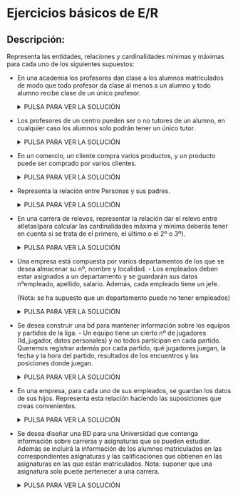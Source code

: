 # Ejercicios básicos de E/R
## Descripción:
Representa las entidades, relaciones y cardinalidades mínimas y máximas para cada uno de los siguientes supuestos:

- En una academia los profesores dan clase a los alumnos matriculados de modo que todo profesor da clase al menos a un alumno y todo alumno recibe clase de un único profesor.

  <details>
      <summary>PULSA PARA VER LA SOLUCIÓN</summary>
  </br>
  <img src="">
  </br>

 </details>     

- Los profesores de un centro pueden ser o no tutores de un alumno, en cualquier caso los alumnos solo podrán tener un único tutor.

  <details>
      <summary>PULSA PARA VER LA SOLUCIÓN</summary>
  </br>
  <img src="">
  </br>

 </details>

- En un comercio, un cliente compra varios productos, y un producto puede ser comprado por varios clientes.
  
  <details>
      <summary>PULSA PARA VER LA SOLUCIÓN</summary>
  </br>
  <img src="">
  </br>

 </details>

- Representa la relación entre Personas y sus padres.

  <details>
      <summary>PULSA PARA VER LA SOLUCIÓN</summary>
  </br>
    <img src="">
  </br>

</details>

- En una carrera de relevos, representar la relación dar el relevo entre atletas(para calcular las cardinalidades máxima y mínima deberás tener en cuenta si se trata de el primero, el último o el 2º o 3º).

  <details>
      <summary>PULSA PARA VER LA SOLUCIÓN</summary>
  </br>
  <img src="">
  </br>
</details>

- Una empresa está compuesta por varios departamentos de los que se desea almacenar su nº, nombre y localidad. - Los empleados deben estar asignados a un departamento y se guardarán sus datos nºempleado, apellido, salario. Además, cada empleado tiene un jefe.

  (Nota: se ha supuesto que un departamento puede no tener empleados)
 
  <details>
      <summary>PULSA PARA VER LA SOLUCIÓN</summary>
  </br>
  <img src="">
  </br>
</details>

- Se desea construir una bd para mantener información sobre los equipos y partidos de la liga. - Un equipo tiene un cierto nº de jugadores (Id_jugador, datos personales) y no todos participan en cada partido. Queremos registrar además por cada partido, qué jugadores juegan, la fecha y la hora del partido, resultados de los encuentros y las posiciones donde juegan.

  <details>
      <summary>PULSA PARA VER LA SOLUCIÓN</summary>
  </br>
  <img src="">
  </br>

</details>

- En una empresa, para cada uno de sus empleados, se guardan los datos de sus hijos. Representa esta relación haciendo las suposiciones que creas convenientes.

  <details>
      <summary>PULSA PARA VER LA SOLUCIÓN</summary>
  </br>
  <img src="">
  </br>

 </details>

- Se desea diseñar una BD para una Universidad que contenga información sobre carreras y asignaturas que se pueden estudiar. Además se incluirá la información de los alumnos matriculados en las correspondientes asignaturas y las calificaciones que obtienen en las asignaturas en las que están matriculados. Nota: suponer que una asignatura solo puede pertenecer a una carrera.

  <details>
      <summary>PULSA PARA VER LA SOLUCIÓN</summary>
  </br>
  <img src="">
  </br>

 </details>

 </div>
